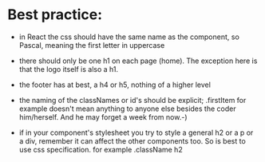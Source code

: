# Best practice: 

- in React the css should have the same name as the component, so Pascal, meaning the first letter in uppercase 

- there should only be one h1 on each page (home). The exception here is that the logo itself is also a h1.

- the footer has at best, a h4 or h5, nothing of a higher level

- the naming of the classNames or id's should be explicit; .firstItem for example doesn't mean anything to anyone else besides the coder him/herself. And he may forget a week from now.-)

- if in your component's stylesheet you try to style a general h2 or a p or a div, remember it can affect the other components too. So is best to use css specification. 
for example .className h2  






